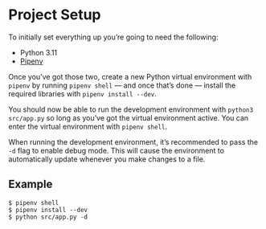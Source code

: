 # Project Setup

To initially set everything up you’re going to need the following:

- Python 3.11
- [Pipenv][1]

Once you’ve got those two, create a new Python virtual environment with `pipenv`
by running `pipenv shell` — and once that’s done — install the required
libraries with `pipenv install --dev`.

You should now be able to run the development environment with `python3
src/app.py` so long as you’ve got the virtual environment active.  You can enter
the virtual environment with `pipenv shell`.

When running the development environment, it’s recommended to pass the `-d` flag
to enable debug mode.  This will cause the environment to automatically update
whenever you make changes to a file.

## Example

    $ pipenv shell
    $ pipenv install --dev
    $ python src/app.py -d


[1]: https://pypi.org/project/pipenv/
